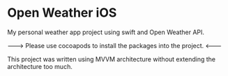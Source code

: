 
# Open Weather iOS

My personal weather app project using swift and Open Weather API.

---> Please use cocoapods to install the packages into the project. <---

This project was written using MVVM architecture without extending the architecture too much.
